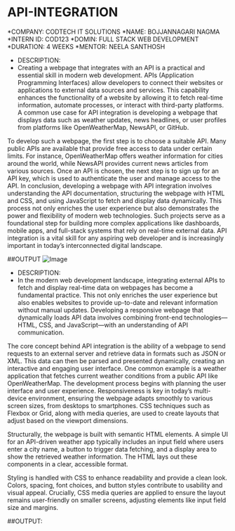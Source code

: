 # API-INTEGRATION
*COMPANY: CODTECH IT SOLUTIONS
*NAME: BOJJANNAGARI NAGMA
*INTERN ID: COD123
*DOMIN: FULL STACK WEB DEVELOPMENT
*DURATION: 4 WEEKS
*MENTOR: NEELA SANTHOSH

* DESCRIPTION:
* Creating a webpage that integrates with an API is a practical and essential skill in modern web development. APIs (Application Programming Interfaces) allow developers to connect their websites or applications to external data sources and services. This capability enhances the functionality of a website by allowing it to fetch real-time information, automate processes, or interact with third-party platforms. A common use case for API integration is developing a webpage that displays data such as weather updates, news headlines, or user profiles from platforms like OpenWeatherMap, NewsAPI, or GitHub.

To develop such a webpage, the first step is to choose a suitable API. Many public APIs are available that provide free access to data under certain limits. For instance, OpenWeatherMap offers weather information for cities around the world, while NewsAPI provides current news articles from various sources. Once an API is chosen, the next step is to sign up for an API key, which is used to authenticate the user and manage access to the API.
In conclusion, developing a webpage with API integration involves understanding the API documentation, structuring the webpage with HTML and CSS, and using JavaScript to fetch and display data dynamically. This process not only enriches the user experience but also demonstrates the power and flexibility of modern web technologies. Such projects serve as a foundational step for building more complex applications like dashboards, mobile apps, and full-stack systems that rely on real-time external data. API integration is a vital skill for any aspiring web developer and is increasingly important in today’s interconnected digital landscape.


##OUTPUT
![Image](https://github.com/user-attachments/assets/ad498f5b-b038-4ce0-a255-ae305f5f5b24)

* DESCRIPTION:
* In the modern web development landscape, integrating external APIs to fetch and display real-time data on webpages has become a fundamental practice. This not only enriches the user experience but also enables websites to provide up-to-date and relevant information without manual updates. Developing a responsive webpage that dynamically loads API data involves combining front-end technologies—HTML, CSS, and JavaScript—with an understanding of API communication.

The core concept behind API integration is the ability of a webpage to send requests to an external server and retrieve data in formats such as JSON or XML. This data can then be parsed and presented dynamically, creating an interactive and engaging user interface. One common example is a weather application that fetches current weather conditions from a public API like OpenWeatherMap.
The development process begins with planning the user interface and user experience. Responsiveness is key in today’s multi-device environment, ensuring the webpage adapts smoothly to various screen sizes, from desktops to smartphones. CSS techniques such as Flexbox or Grid, along with media queries, are used to create layouts that adjust based on the viewport dimensions.

Structurally, the webpage is built with semantic HTML elements. A simple UI for an API-driven weather app typically includes an input field where users enter a city name, a button to trigger data fetching, and a display area to show the retrieved weather information. The HTML lays out these components in a clear, accessible format.

Styling is handled with CSS to enhance readability and provide a clean look. Colors, spacing, font choices, and button styles contribute to usability and visual appeal. Crucially, CSS media queries are applied to ensure the layout remains user-friendly on smaller screens, adjusting elements like input field size and margins.


##OUTPUT:














  
